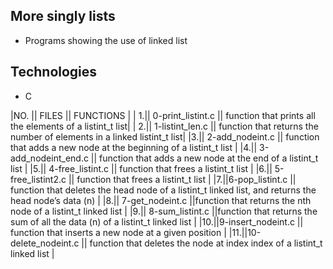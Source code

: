 ## More singly lists

* Programs showing the use of linked list

## Technologies

* C

|NO. || FILES || FUNCTIONS |
| 1.|| 0-print_listint.c || function that prints all the elements of a listint_t
list|
| 2.|| 1-listint_len.c || function that returns the number of elements in a linked
listint_t list|
|3.|| 2-add_nodeint.c || function that adds a new node at the beginning of a
listint_t list |
|4.|| 3-add_nodeint_end.c || function that adds a new node at the end of a
listint_t list |
|5.|| 4-free_listint.c || function that frees a listint_t list |
|6.|| 5-free_listint2.c || function that frees a listint_t list |
|7.||6-pop_listint.c || function that deletes the head node of a listint_t linked
list, and returns the head node’s data (n) |
|8.|| 7-get_nodeint.c ||function that returns the nth node of a listint_t linked
list |
|9.|| 8-sum_listint.c ||function that returns the sum of all the data (n) of a
listint_t linked list |
|10.||9-insert_nodeint.c || function that inserts a new node at a given position |
|11.||10-delete_nodeint.c || function that deletes the node at index index of a
listint_t linked list |